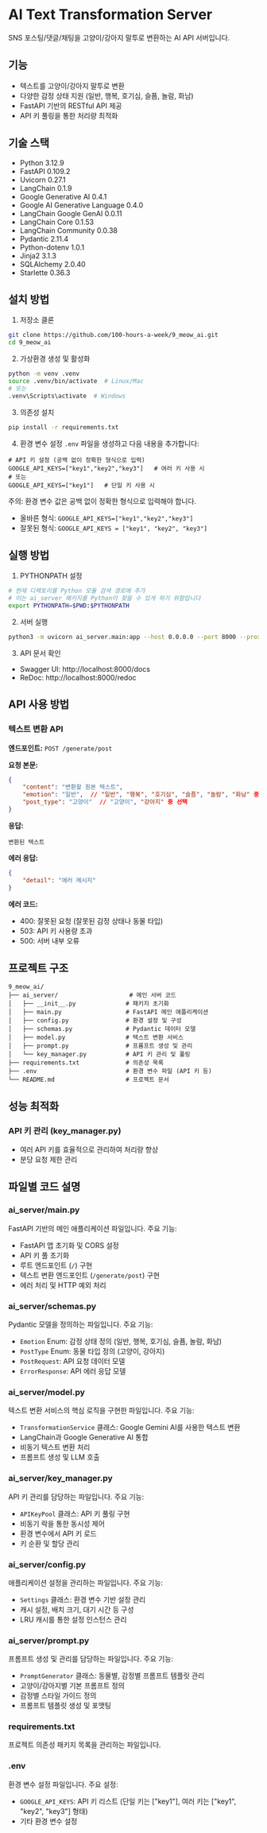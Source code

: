 # AI Text Transformation Server

SNS 포스팅/댓글/채팅을 고양이/강아지 말투로 변환하는 AI API 서버입니다.

## 기능

- 텍스트를 고양이/강아지 말투로 변환
- 다양한 감정 상태 지원 (일반, 행복, 호기심, 슬픔, 놀람, 화남)
- FastAPI 기반의 RESTful API 제공
- API 키 풀링을 통한 처리량 최적화

## 기술 스택

- Python 3.12.9
- FastAPI 0.109.2
- Uvicorn 0.27.1
- LangChain 0.1.9
- Google Generative AI 0.4.1
- Google AI Generative Language 0.4.0
- LangChain Google GenAI 0.0.11
- LangChain Core 0.1.53
- LangChain Community 0.0.38
- Pydantic 2.11.4
- Python-dotenv 1.0.1
- Jinja2 3.1.3
- SQLAlchemy 2.0.40
- Starlette 0.36.3

## 설치 방법

1. 저장소 클론
```bash
git clone https://github.com/100-hours-a-week/9_meow_ai.git
cd 9_meow_ai
```

2. 가상환경 생성 및 활성화
```bash
python -m venv .venv
source .venv/bin/activate  # Linux/Mac
# 또는
.venv\Scripts\activate  # Windows
```

3. 의존성 설치
```bash
pip install -r requirements.txt
```

4. 환경 변수 설정
`.env` 파일을 생성하고 다음 내용을 추가합니다:
```
# API 키 설정 (공백 없이 정확한 형식으로 입력)
GOOGLE_API_KEYS=["key1","key2","key3"]   # 여러 키 사용 시
# 또는
GOOGLE_API_KEYS=["key1"]   # 단일 키 사용 시
```

주의: 환경 변수 값은 공백 없이 정확한 형식으로 입력해야 합니다.
- 올바른 형식: `GOOGLE_API_KEYS=["key1","key2","key3"]`
- 잘못된 형식: `GOOGLE_API_KEYS = ["key1", "key2", "key3"]`

## 실행 방법

1. PYTHONPATH 설정
```bash
# 현재 디렉토리를 Python 모듈 검색 경로에 추가
# 이는 ai_server 패키지를 Python이 찾을 수 있게 하기 위함입니다
export PYTHONPATH=$PWD:$PYTHONPATH
```

2. 서버 실행
```bash
python3 -m uvicorn ai_server.main:app --host 0.0.0.0 --port 8000 --proxy-headers
```

3. API 문서 확인
- Swagger UI: http://localhost:8000/docs
- ReDoc: http://localhost:8000/redoc

## API 사용 방법

### 텍스트 변환 API

**엔드포인트:** `POST /generate/post`

**요청 본문:**
```json
{
    "content": "변환할 원본 텍스트",
    "emotion": "일반",  // "일반", "행복", "호기심", "슬픔", "놀람", "화남" 중 선택
    "post_type": "고양이"  // "고양이", "강아지" 중 선택
}
```

**응답:**
```str
변환된 텍스트
```

**에러 응답:**
```json
{
    "detail": "에러 메시지"
}
```

**에러 코드:**
- 400: 잘못된 요청 (잘못된 감정 상태나 동물 타입)
- 503: API 키 사용량 초과
- 500: 서버 내부 오류

## 프로젝트 구조

```
9_meow_ai/
├── ai_server/                    # 메인 서버 코드
│   ├── __init__.py              # 패키지 초기화
│   ├── main.py                  # FastAPI 메인 애플리케이션
│   ├── config.py                # 환경 설정 및 구성
│   ├── schemas.py               # Pydantic 데이터 모델
│   ├── model.py                 # 텍스트 변환 서비스
│   ├── prompt.py                # 프롬프트 생성 및 관리
│   └── key_manager.py           # API 키 관리 및 풀링
├── requirements.txt             # 의존성 목록
├── .env                         # 환경 변수 파일 (API 키 등)
└── README.md                    # 프로젝트 문서
```

## 성능 최적화

### API 키 관리 (key_manager.py)
- 여러 API 키를 효율적으로 관리하여 처리량 향상
- 분당 요청 제한 관리

## 파일별 코드 설명

### ai_server/main.py
FastAPI 기반의 메인 애플리케이션 파일입니다. 주요 기능:
- FastAPI 앱 초기화 및 CORS 설정
- API 키 풀 초기화
- 루트 엔드포인트 (`/`) 구현
- 텍스트 변환 엔드포인트 (`/generate/post`) 구현
- 에러 처리 및 HTTP 예외 처리

### ai_server/schemas.py
Pydantic 모델을 정의하는 파일입니다. 주요 기능:
- `Emotion` Enum: 감정 상태 정의 (일반, 행복, 호기심, 슬픔, 놀람, 화남)
- `PostType` Enum: 동물 타입 정의 (고양이, 강아지)
- `PostRequest`: API 요청 데이터 모델
- `ErrorResponse`: API 에러 응답 모델

### ai_server/model.py
텍스트 변환 서비스의 핵심 로직을 구현한 파일입니다. 주요 기능:
- `TransformationService` 클래스: Google Gemini AI를 사용한 텍스트 변환
- LangChain과 Google Generative AI 통합
- 비동기 텍스트 변환 처리
- 프롬프트 생성 및 LLM 호출

### ai_server/key_manager.py
API 키 관리를 담당하는 파일입니다. 주요 기능:
- `APIKeyPool` 클래스: API 키 풀링 구현
- 비동기 락을 통한 동시성 제어
- 환경 변수에서 API 키 로드
- 키 순환 및 할당 관리

### ai_server/config.py
애플리케이션 설정을 관리하는 파일입니다. 주요 기능:
- `Settings` 클래스: 환경 변수 기반 설정 관리
- 캐시 설정, 배치 크기, 대기 시간 등 구성
- LRU 캐시를 통한 설정 인스턴스 관리

### ai_server/prompt.py
프롬프트 생성 및 관리를 담당하는 파일입니다. 주요 기능:
- `PromptGenerator` 클래스: 동물별, 감정별 프롬프트 템플릿 관리
- 고양이/강아지별 기본 프롬프트 정의
- 감정별 스타일 가이드 정의
- 프롬프트 템플릿 생성 및 포맷팅

### requirements.txt
프로젝트 의존성 패키지 목록을 관리하는 파일입니다.

### .env
환경 변수 설정 파일입니다. 주요 설정:
- `GOOGLE_API_KEYS`: API 키 리스트 (단일 키는 ["key1"], 여러 키는 ["key1", "key2", "key3"] 형태)
- 기타 환경 변수 설정
